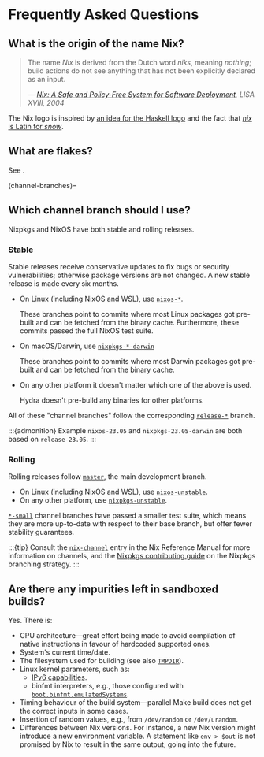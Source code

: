 # Frequently Asked Questions

## What is the origin of the name Nix?

> The name *Nix* is derived from the Dutch word *niks*, meaning *nothing*;
> build actions do not see anything that has not been explicitly declared as an input.
>
> &mdash; <cite>[Nix: A Safe and Policy-Free System for Software Deployment](https://edolstra.github.io/pubs/nspfssd-lisa2004-final.pdf), LISA XVIII, 2004</cite>

The Nix logo is inspired by [an idea for the Haskell logo](https://wiki.haskell.org/File:Sgf-logo-blue.png) and the fact that [*nix* is Latin for *snow*](https://nix-dev.science.uu.narkive.com/VDaaP1BY/nix-logo).

## What are flakes?

See [](flakes-definition).

(channel-branches)=
## Which channel branch should I use?

Nixpkgs and NixOS have both stable and rolling releases.

### Stable

Stable releases receive conservative updates to fix bugs or security vulnerabilities; otherwise package versions are not changed.
A new stable release is made every six months.

- On Linux (including NixOS and WSL), use [`nixos-*`](https://github.com/NixOS/nixpkgs/branches/all?query=nixos-).

  These branches point to commits where most Linux packages got pre-built and can be fetched from the binary cache.
  Furthermore, these commits passed the full NixOS test suite.

- On macOS/Darwin, use [`nixpkgs-*-darwin`](https://github.com/NixOS/nixpkgs/branches/all?query=nixpkgs-)

  These branches point to commits where most Darwin packages got pre-built and can be fetched from the binary cache.

- On any other platform it doesn't matter which one of the above is used.

  Hydra doesn't pre-build any binaries for other platforms.

All of these "channel branches" follow the corresponding [`release-*`](https://github.com/NixOS/nixpkgs/branches/all?query=release-) branch.

:::{admonition} Example
`nixos-23.05` and `nixpkgs-23.05-darwin` are both based on `release-23.05`.
:::

### Rolling

Rolling releases follow [`master`](https://github.com/NixOS/nixpkgs/branches/all?query=master), the main development branch.

- On Linux (including NixOS and WSL), use [`nixos-unstable`](https://github.com/NixOS/nixpkgs/branches/all?query=nixos-unstable).
- On any other platform, use [`nixpkgs-unstable`](https://github.com/NixOS/nixpkgs/branches/all?query=nixpkgs-unstable).

[`*-small`](https://github.com/NixOS/nixpkgs/branches/all?query=-small) channel branches have passed a smaller test suite, which means they are more up-to-date with respect to their base branch, but offer fewer stability guarantees.

:::{tip}
Consult the [`nix-channel`](https://nix.dev/manual/nix/2.22/command-ref/nix-channel) entry in the Nix Reference Manual for more information on channels, and the [Nixpkgs contributing guide](https://github.com/NixOS/nixpkgs/blob/master/CONTRIBUTING.md#branch-conventions) on the Nixpkgs branching strategy.
:::

## Are there any impurities left in sandboxed builds?

Yes. There is:

- CPU architecture—great effort being made to avoid compilation of native instructions in favour of hardcoded supported ones.
- System's current time/date.
- The filesystem used for building (see also [`TMPDIR`](https://nix.dev/manual/nix/2.18/command-ref/env-common.html#env-TMPDIR)).
- Linux kernel parameters, such as:
  - [IPv6 capabilities](https://github.com/NixOS/nix/issues/5615).
  - binfmt interpreters, e.g., those configured with [`boot.binfmt.emulatedSystems`](https://search.nixos.org/options?show=boot.binfmt.emulatedSystems).
- Timing behaviour of the build system—parallel Make build does not get the correct inputs in some cases.
- Insertion of random values, e.g., from `/dev/random` or `/dev/urandom`.
- Differences between Nix versions. For instance, a new Nix version might introduce a new environment variable. A statement like `env > $out` is not promised by Nix to result in the same output, going into the future.
